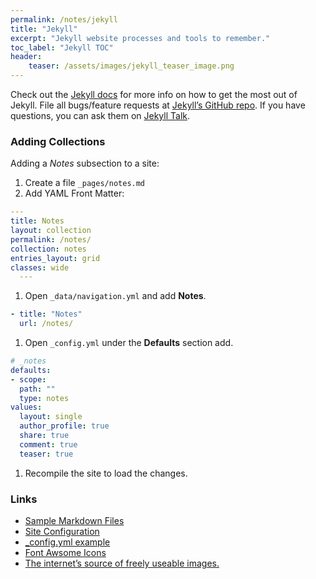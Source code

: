 ```yaml
---
permalink: /notes/jekyll
title: "Jekyll"
excerpt: "Jekyll website processes and tools to remember."
toc_label: "Jekyll TOC"
header:
    teaser: /assets/images/jekyll_teaser_image.png
---
```


Check out the [Jekyll docs][jekyll-docs] for more info on how to get the most out of Jekyll. File all bugs/feature requests at [Jekyll’s GitHub repo][jekyll-gh]. If you have questions, you can ask them on [Jekyll Talk][jekyll-talk].

[jekyll-docs]: https://jekyllrb.com/docs/home
[jekyll-gh]:   https://github.com/jekyll/jekyll
[jekyll-talk]: https://talk.jekyllrb.com/

### Adding Collections
Adding a *Notes* subsection to a site:
1. Create a file ```_pages/notes.md```
1. Add YAML Front Matter:
```yaml
---
title: Notes
layout: collection
permalink: /notes/
collection: notes
entries_layout: grid
classes: wide
  ---
```

1. Open ```_data/navigation.yml``` and add **Notes**. 
```yaml
- title: "Notes"
  url: /notes/
```

1. Open ```_config.yml``` under the **Defaults** section add.
```yaml
# _notes
defaults:
- scope:
  path: ""
  type: notes
values:
  layout: single
  author_profile: true
  share: true
  comment: true
  teaser: true
```

1. Recompile the site to load the changes.

### Links

- [Sample Markdown Files](https://github.com/mmistakes/minimal-mistakes/tree/master/docs)
- [Site Configuration](https://mmistakes.github.io/minimal-mistakes/docs/configuration/)
- [_config.yml example](https://github.com/mmistakes/minimal-mistakes/blob/master/_config.yml)
- [Font Awsome Icons](https://fontawesome.com/icons?d=gallery)
- [The internet’s source of freely useable images.](https://unsplash.com)




